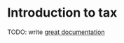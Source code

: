 # Introduction to tax

TODO: write [great documentation](http://jacobian.org/writing/what-to-write/)
